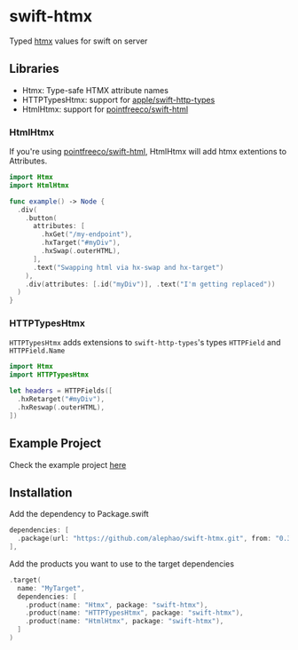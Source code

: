 # swift-htmx

Typed [htmx](https://htmx.org) values for swift on server

## Libraries

* Htmx: Type-safe HTMX attribute names
* HTTPTypesHtmx: support for [apple/swift-http-types](https://github.com/apple/swift-http-types)
* HtmlHtmx: support for [pointfreeco/swift-html](https://github.com/pointfreeco/swift-html)

### HtmlHtmx

If you're using [pointfreeco/swift-html](https://github.com/pointfreeco/swift-html), HtmlHtmx will add htmx extentions to Attributes.

```swift
import Htmx
import HtmlHtmx

func example() -> Node {
  .div(
    .button(
      attributes: [
        .hxGet("/my-endpoint"),
        .hxTarget("#myDiv"),
        .hxSwap(.outerHTML),
      ],
      .text("Swapping html via hx-swap and hx-target")
    ),
    .div(attributes: [.id("myDiv")], .text("I'm getting replaced"))
  )
}
```

### HTTPTypesHtmx

`HTTPTypesHtmx` adds extensions to `swift-http-types`'s types `HTTPField` and `HTTPField.Name`

```swift 
import Htmx
import HTTPTypesHtmx

let headers = HTTPFields([
  .hxRetarget("#myDiv"),
  .hxReswap(.outerHTML),
])
```

## Example Project

Check the example project [here](Examples)

## Installation

Add the dependency to Package.swift

```swift
dependencies: [
  .package(url: "https://github.com/alephao/swift-htmx.git", from: "0.3.0")
],
```

Add the products you want to use to the target dependencies

```swift
.target(
  name: "MyTarget",
  dependencies: [
    .product(name: "Htmx", package: "swift-htmx"),
    .product(name: "HTTPTypesHtmx", package: "swift-htmx"),
    .product(name: "HtmlHtmx", package: "swift-htmx"),
  ]
)
```
